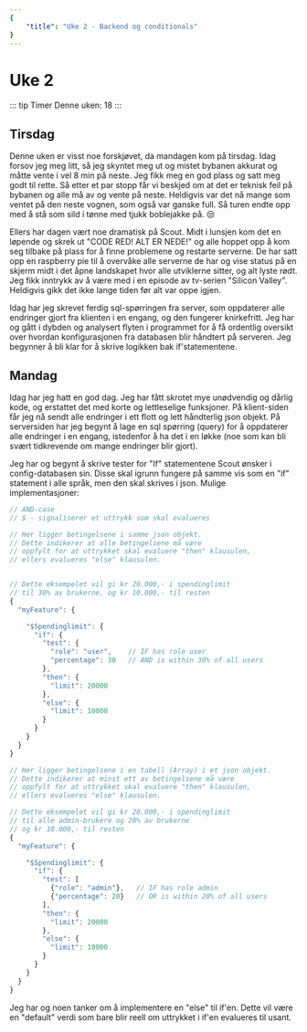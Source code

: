 ```yaml
---
{
    "title": "Uke 2 - Backend og conditionals"
}
---
```


# Uke 2

::: tip Timer
Denne uken: 18
:::


## Tirsdag
Denne uken er visst noe forskjøvet, da mandagen kom på tirsdag.
Idag forsov jeg meg litt, så jeg skyntet meg ut og mistet bybanen akkurat og måtte vente i vel 8 min på neste. Jeg fikk meg en god plass og satt meg godt til rette. Så etter et par stopp får vi beskjed om at det er teknisk feil på bybanen og alle må av og vente på neste. Heldigvis var det nå mange som ventet på den neste vognen, som også var ganske full. Så turen endte opp med å stå som sild i tønne med tjukk boblejakke på. :unamused:

Ellers har dagen vært noe dramatisk på Scout. Midt i lunsjen kom det en løpende og skrek ut "CODE RED! ALT ER NEDE!" og alle hoppet opp å kom seg tilbake på plass for å finne problemene og restarte serverne. De har satt opp en raspberry pie til å overvåke alle serverne de har og vise status på en skjerm midt i det åpne landskapet hvor alle utviklerne sitter, og alt lyste rødt. Jeg fikk inntrykk av å være med i en episode av tv-serien "Silicon Valley". Heldigvis gikk det ikke lange tiden før alt var oppe igjen.

Idag har jeg skrevet ferdig sql-spørringen fra server, som oppdaterer alle endringer gjort fra klienten i en engang, og den fungerer knirkefritt.
Jeg har og gått i dybden og analysert flyten i programmet for å få ordentlig oversikt over hvordan konfigurasjonen fra databasen blir håndtert på serveren. Jeg begynner å bli klar for å skrive logikken bak if'statementene.

## Mandag
Idag har jeg hatt en god dag. Jeg har fått skrotet mye unødvendig og dårlig kode, og erstattet det med korte og lettleselige funksjoner.
På klient-siden får jeg nå sendt alle endringer i ett flott og lett håndterlig json objekt. På serversiden har jeg begynt å lage en sql spørring (query) for å oppdaterer alle endringer i en engang, istedenfor å ha det i en løkke (noe som kan bli svært tidkrevende om mange endringer blir gjort).

Jeg har og begynt å skrive tester for "If" statementene Scout ønsker i config-databasen sin. Disse skal igrunn fungere på samme vis som en "if" statement i alle språk, men den skal skrives i json.
Mulige implementasjoner:

```js
// AND-case
// $ - signaliserer et uttrykk som skal evalueres

// Her ligger betingelsene i samme json objekt. 
// Dette indikerer at alle betingelsene må være 
// oppfylt for at uttrykket skal evaluere "then" klausulen,
// ellers evalueres "else" klausulen.


// Dette eksempelet vil gi kr 20.000,- i spendinglimit
// til 30% av brukerne, og kr 10.000,- til resten
{
  "myFeature": {

    "$Spendinglimit": {
      "if": {
        "test": {
          "role": "user",    // IF has role user
          "percentage": 30   // AND is within 30% of all users
        },
        "then": {
          "limit": 20000
        },
        "else": {
          "limit": 10000
        }
      }
    }
  }
}
```
```js
// Her ligger betingelsene i en tabell (Array) i et json objekt. 
// Dette indikerer at minst ett av betingelsene må være 
// oppfylt for at uttrykket skal evaluere "then" klausulen,
// ellers evalueres "else" klausulen.

// Dette eksempelet vil gi kr 20.000,- i spendinglimit
// til alle admin-brukere og 20% av brukerne 
// og kr 10.000,- til resten
{
  "myFeature": {

    "$Spendinglimit": {
      "if": {
        "test": [
          {"role": "admin"},   // IF has role admin
          {"percentage": 20}   // OR is within 20% of all users
        ],
        "then": {
          "limit": 20000
        },
        "else": {
          "limit": 10000
        }
      }
    }
  }
}
```
Jeg har og noen tanker om å implementere en "else" til if'en. Dette vil være en "default" verdi som bare blir reell om uttrykket i if'en evalueres til usant.